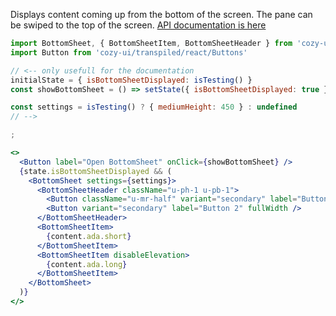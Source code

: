 Displays content coming up from the bottom of the screen. The pane can be swiped to the top of the screen. [API documentation is here](https://github.com/cozy/mui-bottom-sheet#props-options)

```jsx
import BottomSheet, { BottomSheetItem, BottomSheetHeader } from 'cozy-ui/transpiled/react/BottomSheet'
import Button from 'cozy-ui/transpiled/react/Buttons'

// <-- only usefull for the documentation
initialState = { isBottomSheetDisplayed: isTesting() }
const showBottomSheet = () => setState({ isBottomSheetDisplayed: true })

const settings = isTesting() ? { mediumHeight: 450 } : undefined
// -->

;

<>
  <Button label="Open BottomSheet" onClick={showBottomSheet} />
  {state.isBottomSheetDisplayed && (
    <BottomSheet settings={settings}>
      <BottomSheetHeader className="u-ph-1 u-pb-1">
        <Button className="u-mr-half" variant="secondary" label="Button 1" fullWidth />
        <Button variant="secondary" label="Button 2" fullWidth />
      </BottomSheetHeader>
      <BottomSheetItem>
        {content.ada.short}
      </BottomSheetItem>
      <BottomSheetItem disableElevation>
        {content.ada.long}
      </BottomSheetItem>
    </BottomSheet>
  )}
</>
```
